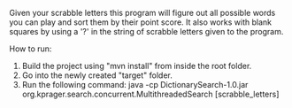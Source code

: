 Given your scrabble letters this program will figure out all possible words you can play and sort them by their point score. It also works with blank squares by using a '?' in the string of scrabble letters given to the program.

How to run:

1.  Build the project using "mvn install" from inside the root folder.
2.  Go into the newly created "target" folder.
3.  Run the following command: 
    java -cp DictionarySearch-1.0.jar org.kprager.search.concurrent.MultithreadedSearch [scrabble_letters]
